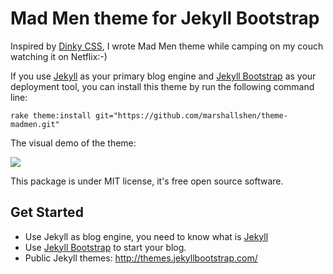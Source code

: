 Mad Men theme for Jekyll Bootstrap
==========================
Inspired by [Dinky CSS](https://github.com/broccolini/dinky), I wrote Mad Men theme while camping on my couch watching it on Netflix:-)

If you use [Jekyll](http://jekyllrb.com/) as your primary blog engine and [Jekyll Bootstrap](http://jekyllbootstrap.com/) as your deployment tool, you can install this theme by run the following command line:

````
rake theme:install git="https://github.com/marshallshen/theme-madmen.git"
````

The visual demo of the theme:

[![](http://marshallshen.github.io/assets/themes/madmen/images/mad_men_theme_demo.jpg)](http://marshallshen.github.io)

This package is under MIT license, it's free open source software.

## Get Started
- Use Jekyll as blog engine, you need to know what is [Jekyll](http://jekyllrb.com/)
- Use [Jekyll Bootstrap](http://jekyllbootstrap.com/) to start your blog.
- Public Jekyll themes: http://themes.jekyllbootstrap.com/
